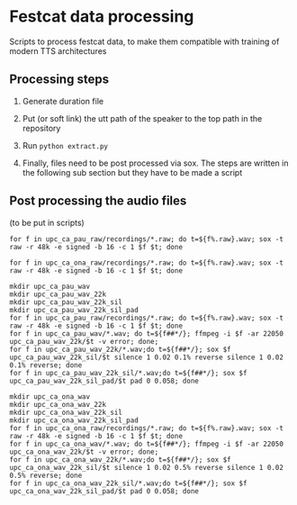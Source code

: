 # Festcat data processing
Scripts to process festcat data, to make them compatible with training of modern TTS architectures

## Processing steps

1) Generate duration file 

2) Put (or soft link) the utt path of the speaker to the top path in the repository

3) Run `python extract.py`

4) Finally, files need to be post processed via sox. The steps are written in the following sub section but they have to be made a script

## Post processing the audio files
(to be put in scripts)

```
for f in upc_ca_pau_raw/recordings/*.raw; do t=${f%.raw}.wav; sox -t raw -r 48k -e signed -b 16 -c 1 $f $t; done

for f in upc_ca_ona_raw/recordings/*.raw; do t=${f%.raw}.wav; sox -t raw -r 48k -e signed -b 16 -c 1 $f $t; done

mkdir upc_ca_pau_wav
mkdir upc_ca_pau_wav_22k
mkdir upc_ca_pau_wav_22k_sil
mkdir upc_ca_pau_wav_22k_sil_pad
for f in upc_ca_pau_raw/recordings/*.raw; do t=${f%.raw}.wav; sox -t raw -r 48k -e signed -b 16 -c 1 $f $t; done
for f in upc_ca_pau_wav/*.wav; do t=${f##*/}; ffmpeg -i $f -ar 22050 upc_ca_pau_wav_22k/$t -v error; done;
for f in upc_ca_pau_wav_22k/*.wav;do t=${f##*/}; sox $f upc_ca_pau_wav_22k_sil/$t silence 1 0.02 0.1% reverse silence 1 0.02 0.1% reverse; done
for f in upc_ca_pau_wav_22k_sil/*.wav;do t=${f##*/}; sox $f upc_ca_pau_wav_22k_sil_pad/$t pad 0 0.058; done

mkdir upc_ca_ona_wav
mkdir upc_ca_ona_wav_22k
mkdir upc_ca_ona_wav_22k_sil
mkdir upc_ca_ona_wav_22k_sil_pad
for f in upc_ca_ona_raw/recordings/*.raw; do t=${f%.raw}.wav; sox -t raw -r 48k -e signed -b 16 -c 1 $f $t; done
for f in upc_ca_ona_wav/*.wav; do t=${f##*/}; ffmpeg -i $f -ar 22050 upc_ca_ona_wav_22k/$t -v error; done;
for f in upc_ca_ona_wav_22k/*.wav;do t=${f##*/}; sox $f upc_ca_ona_wav_22k_sil/$t silence 1 0.02 0.5% reverse silence 1 0.02 0.5% reverse; done
for f in upc_ca_ona_wav_22k_sil/*.wav;do t=${f##*/}; sox $f upc_ca_ona_wav_22k_sil_pad/$t pad 0 0.058; done
```
